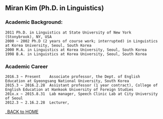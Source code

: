 ## Miran Kim (Ph.D. in Linguistics)

### Academic Background:

```  
2011 Ph.D. in Linguistics at State University of New York (Stonybrook), NY, USA  
2000 ~ 2002 Ph.D (2 years of course work; interrupted) in Linguistics at Korea University, Seoul, South Korea  
2000 M.A. in Linguistics at Korea University, Seoul, South Korea  
1998 B.A. in Linguistics at Korea University, Seoul, South Korea  
```  
### Academic Career 

```  
2016.3 ~ Present    Associate professor, the Dept. of English Education at Gyeongsang National University, South Korea   
2015.3 ~ 2016.2.28  Assistant professor (1 year contract), College of English Education at Hankook University of Foreign Studies 
201x.x ~ 2015.8.31  Lab manager, Speech Clinic Lab at City University of Seoul  
2012.3 ~ 2.16.2.28  Lecturer,  
```  

_[BACK to HOME](../README.md)
